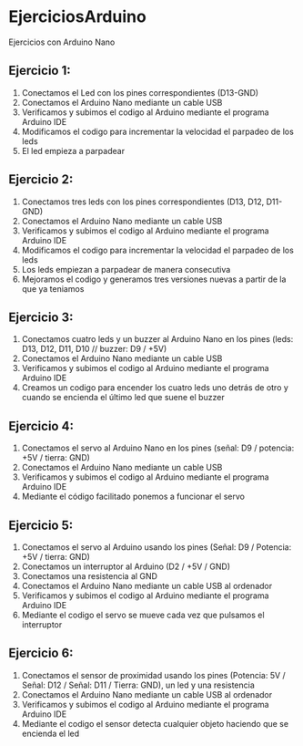 # EjerciciosArduino
Ejercicios con Arduino Nano

## Ejercicio 1:
1. Conectamos el Led con los pines correspondientes (D13-GND)
2. Conectamos el Arduino Nano mediante un cable USB
3. Verificamos y subimos el codigo al Arduino mediante el programa Arduino IDE
4. Modificamos el codigo para incrementar la velocidad el parpadeo de los leds
5. El led empieza a parpadear

## Ejercicio 2:
1. Conectamos tres leds con los pines correspondientes (D13, D12, D11-GND)
2. Conectamos el Arduino Nano mediante un cable USB
3. Verificamos y subimos el codigo al Arduino mediante el programa Arduino IDE
4. Modificamos el codigo para incrementar la velocidad el parpadeo de los leds
5. Los leds empiezan a parpadear de manera consecutiva
6. Mejoramos el codigo y generamos tres versiones nuevas a partir de la que ya teniamos

## Ejercicio 3:
1. Conectamos cuatro leds y un buzzer al Arduino Nano en los pines (leds: D13, D12, D11, D10 // buzzer: D9 / +5V)
2. Conectamos el Arduino Nano mediante un cable USB
3. Verificamos y subimos el codigo al Arduino mediante el programa Arduino IDE
4. Creamos un codigo para encender los cuatro leds uno detrás de otro y cuando se encienda el último led que suene el buzzer

## Ejercicio 4:
1. Conectamos el servo al Arduino Nano en los pines (señal: D9 / potencia: +5V / tierra: GND)
2. Conectamos el Arduino Nano mediante un cable USB
3. Verificamos y subimos el codigo al Arduino mediante el programa Arduino IDE
4. Mediante el código facilitado ponemos a funcionar el servo

## Ejercicio 5:
1. Conectamos el servo al Arduino usando los pines (Señal: D9 / Potencia: +5V / tierra: GND)
2. Conectamos un interruptor al Arduino (D2 / +5V / GND)
3. Conectamos una resistencia al GND
4. Conectamos el Arduino Nano mediante un cable USB al ordenador
5. Verificamos y subimos el codigo al Arduino mediante el programa Arduino IDE
6. Mediante el codigo el servo se mueve cada vez que pulsamos el interruptor

## Ejercicio 6:
1. Conectamos el sensor de proximidad usando los pines (Potencia: 5V / Señal: D12 / Señal: D11 / Tierra: GND), un led y una resistencia
2. Conectamos el Arduino Nano mediante un cable USB al ordenador
3. Verificamos y subimos el codigo al Arduino mediante el programa Arduino IDE
4. Mediante el codigo el sensor detecta cualquier objeto haciendo que se encienda el led
